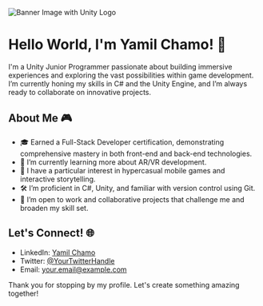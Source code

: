 ![Banner Image with Unity Logo](link-to-your-banner-image)

# Hello World, I'm Yamil Chamo! 👋

I'm a Unity Junior Programmer passionate about building immersive experiences and exploring the vast possibilities within game development. I’m currently honing my skills in C# and the Unity Engine, and I’m always ready to collaborate on innovative projects.

## About Me 🎮
- 🎓 Earned a Full-Stack Developer certification, demonstrating comprehensive mastery in both front-end and back-end technologies.
- 🌱 I’m currently learning more about AR/VR development.
- 👾 I have a particular interest in hypercasual mobile games and interactive storytelling.
- 🛠️ I’m proficient in C#, Unity, and familiar with version control using Git.
- 💼 I’m open to work and collaborative projects that challenge me and broaden my skill set.

## Let's Connect! 🌐
- LinkedIn: [Yamil Chamo](https://www.linkedin.com/in/yamcham0/)
- Twitter: [@YourTwitterHandle](link-to-your-twitter)
- Email: [your.email@example.com](mailto:your.email@example.com)

Thank you for stopping by my profile. Let's create something amazing together!

